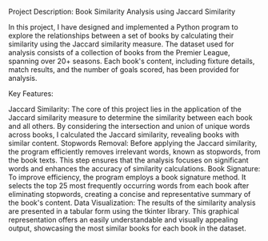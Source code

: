 Project Description: Book Similarity Analysis using Jaccard Similarity

In this project, I have designed and implemented a Python program to explore the relationships between a set of books by calculating their similarity using the Jaccard similarity measure. The dataset used for analysis consists of a collection of books from the Premier League, spanning over 20+ seasons. Each book's content, including fixture details, match results, and the number of goals scored, has been provided for analysis.

Key Features:

Jaccard Similarity: The core of this project lies in the application of the Jaccard similarity measure to determine the similarity between each book and all others. By considering the intersection and union of unique words across books, I calculated the Jaccard similarity, revealing books with similar content.
Stopwords Removal: Before applying the Jaccard similarity, the program efficiently removes irrelevant words, known as stopwords, from the book texts. This step ensures that the analysis focuses on significant words and enhances the accuracy of similarity calculations.
Book Signature: To improve efficiency, the program employs a book signature method. It selects the top 25 most frequently occurring words from each book after eliminating stopwords, creating a concise and representative summary of the book's content.
Data Visualization: The results of the similarity analysis are presented in a tabular form using the tkinter library. This graphical representation offers an easily understandable and visually appealing output, showcasing the most similar books for each book in the dataset.
